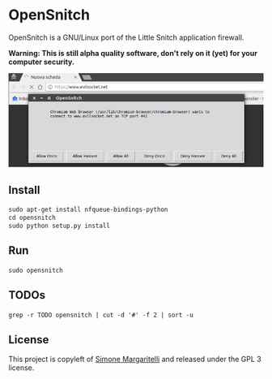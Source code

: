 # OpenSnitch

OpenSnitch is a GNU/Linux port of the Little Snitch application firewall.

**Warning: This is still alpha quality software, don't rely on it (yet) for your computer security.**

![OpenSnitch](screenshot.png?raw=true)

## Install

    sudo apt-get install nfqueue-bindings-python
    cd opensnitch
    sudo python setup.py install

## Run

    sudo opensnitch

## TODOs

    grep -r TODO opensnitch | cut -d '#' -f 2 | sort -u

## License

This project is copyleft of [Simone Margaritelli](http://www.evilsocket.net/) and released under the GPL 3 license.
